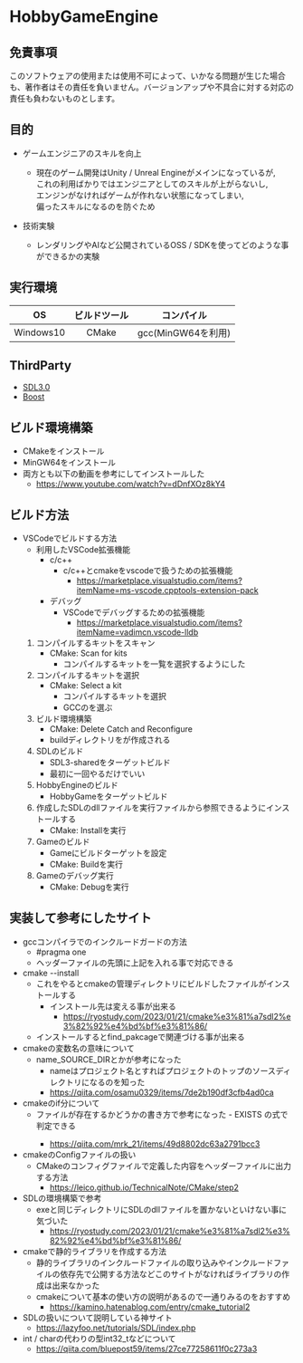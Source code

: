 # HobbyGameEngine

## 免責事項 
このソフトウェアの使用または使用不可によって、いかなる問題が生じた場合も、著作者はその責任を負いません。バージョンアップや不具合に対する対応の責任も負わないものとします。
## 目的
- ゲームエンジニアのスキルを向上
    - 現在のゲーム開発はUnity / Unreal Engineがメインになっているが,<br>
      これの利用ばかりではエンジニアとしてのスキルが上がらないし,<br>
      エンジンがなければゲームが作れない状態になってしまい,<br>
      偏ったスキルになるのを防ぐため<br>
      
- 技術実験
    - レンダリングやAIなど公開されているOSS / SDKを使ってどのような事ができるかの実験

## 実行環境
|OS|ビルドツール|コンパイル|
|:---:|:---:|:---:|
|Windows10|CMake|gcc(MinGW64を利用)|

## ThirdParty
- [SDL3.0](https://github.com/libsdl-org/SDL)
- [Boost]()
    
## ビルド環境構築
- CMakeをインストール
- MinGW64をインストール
- 両方とも以下の動画を参考にしてインストールした
    - https://www.youtube.com/watch?v=dDnfXOz8kY4

## ビルド方法
- VSCodeでビルドする方法
    - 利用したVSCode拡張機能
        - c/c++
            - c/c++とcmakeをvscodeで扱うための拡張機能
                - https://marketplace.visualstudio.com/items?itemName=ms-vscode.cpptools-extension-pack
        - デバッグ
            - VSCodeでデバッグするための拡張機能  
                - https://marketplace.visualstudio.com/items?itemName=vadimcn.vscode-lldb
    1. コンパイルするキットをスキャン
        - CMake: Scan for kits
            - コンパイルするキットを一覧を選択するようにした
    1. コンパイルするキットを選択
        - CMake: Select a kit
            - コンパイルするキットを選択
            - GCCのを選ぶ
    1.  ビルド環境構築
        - CMake: Delete Catch and Reconfigure 
        - buildディレクトリをが作成される
    1. SDLのビルド
        - SDL3-sharedをターゲットビルド
        - 最初に一回やるだけでいい
    1. HobbyEngineのビルド
        - HobbyGameをターゲットビルド
    1. 作成したSDLのdllファイルを実行ファイルから参照できるようにインストールする
        - CMake: Installを実行
    1. Gameのビルド
        - Gameにビルドターゲットを設定
        - CMake: Buildを実行
    1. Gameのデバッグ実行
        - CMake: Debugを実行

## 実装して参考にしたサイト
- gccコンパイラでのインクルードガードの方法
    - #pragma one
    - ヘッダーファイルの先頭に上記を入れる事で対応できる
- cmake --install
    - これをやるとcmakeの管理ディレクトリにビルドしたファイルがインストールする
        - インストール先は変える事が出来る
            - https://ryostudy.com/2023/01/21/cmake%e3%81%a7sdl2%e3%82%92%e4%bd%bf%e3%81%86/
    - インストールするとfind_pakcageで関連づける事が出来る
- cmakeの変数名の意味について
    - name_SOURCE_DIRとかが参考になった
        - nameはプロジェクト名とすればプロジェクトのトップのソースディレクトリになるのを知った
        - https://qiita.com/osamu0329/items/7de2b190df3cfb4ad0ca
- cmakeのif分について
    - ファイルが存在するかどうかの書き方で参考になった
            - EXISTS <path> の式で判定できる
        - https://qiita.com/mrk_21/items/49d8802dc63a2791bcc3
- cmakeのConfigファイルの扱い
    - CMakeのコンフィグファイルで定義した内容をヘッダーファイルに出力する方法
        - https://leico.github.io/TechnicalNote/CMake/step2
- SDLの環境構築で参考
    - exeと同じディレクトリにSDLのdllファイルを置かないといけない事に気づいた
        - https://ryostudy.com/2023/01/21/cmake%e3%81%a7sdl2%e3%82%92%e4%bd%bf%e3%81%86/ 
- cmakeで静的ライブラリを作成する方法
    - 静的ライブラリのインクルードファイルの取り込みやインクルードファイルの依存先で公開する方法などこのサイトがなければライブラリの作成は出来なかった
    - cmakeについて基本の使い方の説明があるので一通りみるのをおすすめ
        - https://kamino.hatenablog.com/entry/cmake_tutorial2
- SDLの扱いについて説明している神サイト
    - https://lazyfoo.net/tutorials/SDL/index.php
- int / charの代わりの型int32_tなどについて
    - https://qiita.com/bluepost59/items/27ce77258611f0c273a3
    

